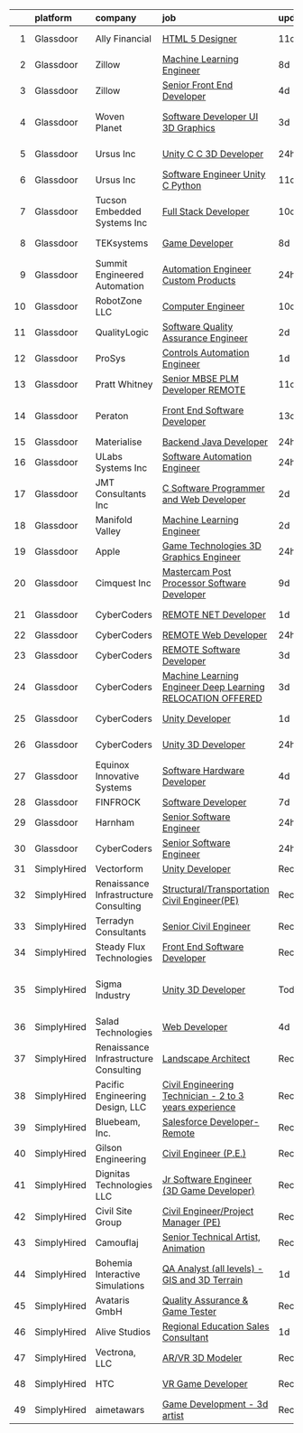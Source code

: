 

|    | platform    | company                               | job                                                                                                                                                                                                                                                                                                                                                                                                                                                                                                                                                                                                                                                                                                                                                                                                                                                                                                                                                                                                                                                                                                                                                                                                                                                                                                                                                                                                                                                                                                                              | update_time   | location                   |
|---:|:------------|:--------------------------------------|:---------------------------------------------------------------------------------------------------------------------------------------------------------------------------------------------------------------------------------------------------------------------------------------------------------------------------------------------------------------------------------------------------------------------------------------------------------------------------------------------------------------------------------------------------------------------------------------------------------------------------------------------------------------------------------------------------------------------------------------------------------------------------------------------------------------------------------------------------------------------------------------------------------------------------------------------------------------------------------------------------------------------------------------------------------------------------------------------------------------------------------------------------------------------------------------------------------------------------------------------------------------------------------------------------------------------------------------------------------------------------------------------------------------------------------------------------------------------------------------------------------------------------------|:--------------|:---------------------------|
|  1 | Glassdoor   | Ally Financial                        | [HTML 5 Designer](https://www.glassdoor.com/partner/jobListing.htm?pos=116&ao=1110586&s=58&guid=000001810974ed94a9a7851b74e21790&src=GD_JOB_AD&t=SR&vt=w&cs=1_eb91ca90&cb=1653721067291&jobListingId=1007867391726&cpc=9908D8D4413DBB8A&jrtk=3-0-1g44n9re2q6l6801-1g44n9rehq6jf800-dd3b86276175e6eb--6NYlbfkN0DJ5QQ_XkAtnGD7OtNJBPWnMWX0-0yeBIg3SyIy7sPtwbzsSHHn3ObDFBkKUa5OGl8y0dJf7yi6WMV9-1iI2ctkQMj36Vqu3nfxqejcT7v8oHdks7-CuL-83cB3HB-Ah8QbIvJPvSePv3qF5JxlHe6ga12IDixKV-SilRGvR4Ha-k4sbs20ey5gc71jWpGPuu7JTgylQbkCX2M1_Y5vuA318QcfAhR7EIxtLdcZkEfOtWKgnNN8oOhUybAv8s-dIXWrj6q4ataUp2Kdfpt2fvkzYG2Bm0yl4EoL82Mya6Av45JtAQuh_cBlqRichKk12s9CkjKmKSZjkCe1k8fvyU52KhoV_bN3s3cJNn2FKBEt2LwzKbv5NktxZoZ6nId9ysu3ib8tgxFb6Yhh1kv0VC1jtcm_AiUbqKAFPJ2ZVDpEJnRxXqB_QaKe5STbOkIvSq-KEsWeHTViLimm9bl6y16T2GFh9yOS_XcyMfeaSPkPQw%3D%3D)                                                                                                                                                                                                                                                                                                                                                                                                                                                                                                                                                                                                                                                                                                | 11d           | Charlotte, NC              |
|  2 | Glassdoor   | Zillow                                | [Machine Learning Engineer](https://www.glassdoor.com/partner/jobListing.htm?pos=115&ao=1110586&s=58&guid=000001810974ed94a9a7851b74e21790&src=GD_JOB_AD&t=SR&vt=w&cs=1_25f78604&cb=1653721067291&jobListingId=1007877117058&cpc=2CAED5C921A5F994&jrtk=3-0-1g44n9re2q6l6801-1g44n9rehq6jf800-f96ab320b8e43036--6NYlbfkN0ANMurRYyPEXg08u6OamUd1Mvhk-zhFSGYIZgoJR86UvYL2v6MoUqae-sD5DnU21vq3JeNkR5tFHcOnDSq4dtCFfirBT7BYsd0jop5wwr17nJM9ZkX7ghU4Er1na1RLgh8OpyDj2Xs0WGVeLQZxpEbHUBOV3KsUxWOQYxZr7INflTBGR40k-HLCqscmoXLrErGk3L6IPNsnkvjoO6ls_HsB331PJaxUgcQ990cAHwE5hTXjVzM9wpmlVRa_5RwfFXDnrGnYOvtkooGdSteU8ZivvAHr7SDuvL8K-n9oKtroKp2Nhfxhkq7u3uTU2XbjhGlZLxayO1SCwJexf4_oVonn0YhVjWoy5tiPv0JRB4jOEM-RQtH4ZmQ5aJW4RiYSc4PEQJnWeLBwHEGqpf1IUPI0zzR4R108xkgnCM73pjhCHPQgo05mm0z9-Z7nyQsef6g61nmZGZ1mDfB-yH73Y_4Go00b50sVw1GNePDn3OhEpvxZwOC3CgZgnhrpt-Ve3e8inPooHkIsSeV5KHnPJtNUDFtfKJAbh7XEyEAIx0GZJ55Js59ggPqKZgapYPy08cJ8fmk525bREJtayB0z-7bI_hnFUIocsPqxSRzczsmHFdR_SRG2zPkQJvFpgCqLgjyY38eypHsFWqKG7w-775YRzuNrmDJgSEWgo8JH9gwy3KtGxGvwvYh4ceANYKgD-6k8ciz49IdeyKHb5A8oOdnHmghlA0Z-pTbW7lIfn_m7T3eH5pQiT5sih7AdoyFPp81F1BOYiWRKm2ZQcylpyG0v-RdJSKOB6fP1lu9TqU8vR-B5oIudeGRrWdlMV8LsJ39JPluRPbXt2sTC2qWltUpAiJtkV0YFQwCOcq5v_IUVCAwTTwHHtol4)                                                                                                                                                                                                                                                                                  | 8d            | Remote                     |
|  3 | Glassdoor   | Zillow                                | [Senior Front End Developer](https://www.glassdoor.com/partner/jobListing.htm?pos=114&ao=1110586&s=58&guid=000001810974ed94a9a7851b74e21790&src=GD_JOB_AD&t=SR&vt=w&cs=1_ace80036&cb=1653721067291&jobListingId=1007885818152&cpc=451933188B21919D&jrtk=3-0-1g44n9re2q6l6801-1g44n9rehq6jf800-5f1ab62f840b6fab--6NYlbfkN0ANMurRYyPEXg08u6OamUd1Mvhk-zhFSGYIZgoJR86UvQ_x0FKK8TrZZD49G3rLjS_Y1LbQWLx5jycOR6013cxawdBDgXjNWoLra0NK2tGSUKFhweRgdIxRSTkplgTUpz3ePSqK2BaeWgbq5Rm-Yt5puBME04TASXW0MJDXH9qJzEPorQn0Fn67eK9oI5CkHSutjwTL3fFDdJDtURVB9C7OlGjl-ByeWaGFebXrHERcj7-are9LkfjZ6zyTV790FxoTuVPI4RHXCc6IKA-nuKSJ4bDWnWe0VUn_pVQDqW_4plwgMb9e0GGtc5r4c20YwcoNGwgoLD_40UbZa6nryXlByGrB1n57mMkqyaxfgrmPnbDtzgTTuYPmPfb4Hy2PpACJJfihViTL8-DyyhRqHIM3_wM1eFqvjej5A8J8tZ41m_Os9DSa0Tpc4rMYhU3GWrelagdZquTBgIFwNYeiRyMjqRKRa8QQ2w-WbqCSifTTFtNY-97x6Z0PT-aSP33K9RtO3Uo6TbFveG2hdCyhw6uQ1nIdcV4S6RNEWI9EnP-WHER2j5PXPaixDHyplRX6v--r4H2o70H2V_GMdljfTWUkClf5lYX2TVcvGehbPXchCEDy725OkD7k2nCydtNQGJYzTz6mleMpMEbpoCwNqH3Sb6w1Ceg20aaLLsDFsaveku3iTURpqFauqJI5D9DbLlmAczIRClS1JDEA2_jY7CpxURPWEYyY9XUG8H3slEj3siD40G5K6cMx3y_zf5e4LIjeF8_kDVLZXIJsAFO-P-2o0NWMhtl73Xe9objmMtiVCnGw8VrS3OnQeYQuFFgBg5HfpbhYKm_ZV2HNB9RlaHW7CZPhd-eXHb2EH1VYYrv81CymctL5x3qwwo4KPeoHlB3XNMycrAWVnWX3DFSV1ctE)                                                                                                                                                                                                                                                 | 4d            | Seattle, WA                |
|  4 | Glassdoor   | Woven Planet                          | [Software Developer  UI 3D Graphics ](https://www.glassdoor.com/partner/jobListing.htm?pos=120&ao=1110586&s=58&guid=000001810974ed94a9a7851b74e21790&src=GD_JOB_AD&t=SR&vt=w&ea=1&cs=1_bd638cf5&cb=1653721067293&jobListingId=1007890992132&cpc=C63BD00756FD6F58&jrtk=3-0-1g44n9re2q6l6801-1g44n9rehq6jf800-7c8ecdf940791dc0--6NYlbfkN0DSgjPPcnEdvoK3uuxfISLALE6pB1FR7YSHOr_tSg5_QCn410VK5Ds4sai37YL-FnH_M2Fnv0gjQ9TOzNTRle5O8StGDaF5nwXTjI4WZakCJvD0hoVC8rY9ZivgsNBzAZH1yAVgljWPxrQjSfhDdac-mVtFJvKlX_SSyDg74TVmkLWO-wnLXDbR_4KOSylkzDo1azA5qi72QSKXpyBeqWgMavGzC45XGgKRHqF92TBcNT6HFq42XQCrSIO2YVTQl7fhJAMpAsrv2x41AvLQTMiQi0fTT3soFlmC21XH07A8SpWI4HE4hv-l59tL1GVHCUTl0tz4DsXTjL7IO_8coC9wOSmsQn_WrkLOQNKrtXFLSpwmwDyaUkCF5k2wYbn1FDrpZs5xymuC3WIZX3yAbqCrA_kcSIdWVexymGgMpTzpSDrNErJxpX3NMIn4xbk6XSwNksAaeDz5Vze7L9f0TFHBJgxJSFT7tEPSE_xf-1GjYH1TohnffwSPIqMw2y3wk9yx821_LvFnDEgoZBWYGMgB0vaZYeu442ujMpqNLfnKd5lQOOmoFaHuKj-d_Jd_Ze8%3D)                                                                                                                                                                                                                                                                                                                                                                                                                                                                                                                                                                                     | 3d            | San Francisco, CA          |
|  5 | Glassdoor   | Ursus  Inc                            | [Unity C C   3D Developer](https://www.glassdoor.com/partner/jobListing.htm?pos=113&ao=1110586&s=58&guid=000001810974ed94a9a7851b74e21790&src=GD_JOB_AD&t=SR&vt=w&ea=1&cs=1_c9fa7787&cb=1653721067291&jobListingId=1007899085214&cpc=7F6F94E2229B3AB5&jrtk=3-0-1g44n9re2q6l6801-1g44n9rehq6jf800-e94ba3e8f5e09dfd--6NYlbfkN0CT8vBT9H5mqECx2dfLV_FONLPDKpIRssxVwtj05Tmm4rA5I0VNOPdM1oYsK66ov5pDGOLJHGnDLBGJyQ1GPi5-bziv7MwQqUEBr1DOUreN8GzYgEC_gJlyWgSfTpdGPPjD4QSlY1HIR-NFpcoAXS27VgnrBDy-bqdhYISd3i7bD79cjzAdSEJN2VeD1TohrI3Kl6f4QCjwczBeNwLH492qEibsIYUqUqv1obeyjhm_U6tXQQQYMvB0oqKZB-4clx3_VDDAtfbIzk20XcGIijaVf1iB5mIjDtsGc4bWVqeZW3rlvCylL6PtwqdlxRLcC_tusSnNKVurm-c1d-GjwcYDbIZNJ-DYqS4hw0VrJlq6llBSDVc-Juf__BadU0uzlxcgotLz-PTagkCbRMooCz2tqROxSl77ccmnRe8YFBMa5JaGtHwi2RJKsPo6Q8-wOUWNO2badF__AL8lRiR1jB6wgrkY_tnA_Ifz-k_FsZ5B6q38sFLwS01oyhamT-Y33LY8BaTSq90r8m_9FI8SCfLpfyUU-sE9oNAHACLcxxF6RQ_xHuojZLuEHBHH8swYuXro7cj7VYbRuPuWwr6Vw2bXIqrst4jQ3L2K5Zrf-vS1R3-aEstvCvaNr_S3-aT_6a_3OclaXjq2FqVhDWvv_rIgvzPQ_Icl63gob5KXj2yQ1MJItnH5_SaGFgg4AYU5YqOZtCkkj93OzXWaEkPWz2UBhEMiNLKoAQySYNNt3fQlFk1B8TTWR-xygxZjiTabsopcNChuO58FbOzwJvELjEXWvQNv7QN3pxWH3w5gHpJlfgngvDamN0vf3GzAPRz5RhrBh1KcV_DB6QtUZjhH0t5lS63MbHIUiySaktWQ74ivX0upF-YRnvW_uNYzRDHmkOqY1nfYDxwjUyPapb54saoIDJlCa2sRW7NOWra1dq_jkIoXZifi40ig2FczM560kxyzytyzop2jhbeA7LD8H2_0Ws9UuWlAYT_Zv2T9M1AHF5bMKM-DmiNL)                                                                                                                                              | 24h           | Redmond, WA                |
|  6 | Glassdoor   | Ursus  Inc                            | [Software Engineer   Unity C   Python](https://www.glassdoor.com/partner/jobListing.htm?pos=130&ao=1110586&s=58&guid=000001810974ed94a9a7851b74e21790&src=GD_JOB_AD&t=SR&vt=w&ea=1&cs=1_a310b5b7&cb=1653721067294&jobListingId=1007867574842&cpc=C4A69CCDBB3B9599&jrtk=3-0-1g44n9re2q6l6801-1g44n9rehq6jf800-831144388c7a1bd1--6NYlbfkN0CT8vBT9H5mqECx2dfLV_FONLPDKpIRssxVwtj05Tmm4rA5I0VNOPdM1oYsK66ov5qXNnNyIn_udsw1x84PXprv0xBwiojGf6mWVlUB_yPT3UtxgJBBeBdtrD-vVV6lZ3XbJFeGrYKc8L1j2aRJtuCrJ-ghwVID3HU2e3yMni8AxJI2bKeNKp10KNdlpGwnbdxnWISbzkM_9p2zvCvlnDbTV-IlP-oTMKzXVQEK5_fK6lirIclC0lFx29_lN0F0B6Mc9wfceZ5LuvTZP_DlRzpamuw84S7Paw5ejldVOtjiezG9D788KjfW7GB0lhJHx9oj8Ipg77czJ74__Wwfy9HU9keRAgs3dgITiSQzP9BEyq3b-0GN_C3uYPqu6xM5qNQZSSM6CI5gf1oWzdYINwCj2dqjKpvuCV05nu1o--gonp7osyi3_l5AOckXUJt83p-Dcep67bzc2X8V5mzFy6SZ_QJmPztRtuldEnRW-UzkVVG-QglAbU_LSVlOZuqli5wqYUQd5GeRr3I5ssvY78H9b1rOKFim-oKyVbDFxgkCYRrjCydKmVkvBzkjBkbuz9WbGIYzmKi7t7GGWng1GWmv3-29nOG1tkpJUT5LB1vuCzdp9hrgpIvWFne8LHLkMTcGUeF_ue0YczLBS6PH9wtADS8UEWf2ppWsMnRX_R3TwtJ8p5TTxKpmZ4KfAVXCWX4eGKvXM8tnAbUu8lCrBel7Tc_9VImoY86hToyuTGUMBXMzJBhsgfpy7EQsUMa5kzICGfOF_Y-v7PjPeml-wpPA6PFQ7Ab0NdFxZLBRWyzeKaL7-KgrtIZnwHgSTtifyrDn3kqGFQIFdFN0Syrv9nNtFlUgGy6HyE8kmB7a64SWhMBNkQb_iiX2EL4sYPTNJYC7Dt6JQwkXGHkFeCdmMrDxNQU2_JoCjAi6VqPq-ERtMFKR39DEDdZu6ONI1sP-5Iex2oySTVv2daU8T6Ud0Ti9HqaYjo01K5yXOG3-8UQgjeUfRiCIuVRMBave8qUwMX4%3D)                                                                                                                    | 11d           | Redmond, WA                |
|  7 | Glassdoor   | Tucson Embedded Systems  Inc          | [Full Stack Developer](https://www.glassdoor.com/partner/jobListing.htm?pos=108&ao=1110586&s=58&guid=000001810974ed94a9a7851b74e21790&src=GD_JOB_AD&t=SR&vt=w&ea=1&cs=1_83bd2c7f&cb=1653721067290&jobListingId=1007869703832&cpc=9BE7264F9E667C9B&jrtk=3-0-1g44n9re2q6l6801-1g44n9rehq6jf800-5fd1bd1142a7f6cf--6NYlbfkN0DukAwDndutArnS8OT3znlJ-TW2KpK_7rZjO0LfXc6UVM8FZ84QkzchW6kNIUk5yXlGlSHINEs3GYnHAe33ruYQ7acu2shX3y91fy7GA5Ggb9jqgENRH08a7_WN44uwwPe6j8anbHaGKcyWCIuJ_7VIjc3Lum0BrcwIswYWqiG5d0K5mhptP3KPyyMa2tTd2Y5T8m4F9mQm0FCetj5-4F89syz6dXrN7hqz2yYQJFq7W1EQhORmSmm_vv4eCsbHf25dLS7RE9is7_HYEKytqRoWsqXF17NiFVnSGfv8OVTKUybM3CuAUZS0YgaEIGEeR29LzxHGUOHBlfKAoTpVeP27SKuHUWo1mltMbAH_JXLneCzIpktbXzJk1qbSEjbxc_q9q0yO0rvnR8d5EJTsNGzO7FZiv53GrZSa4PQD4L_ftWZo-OmKLMyl7KxrCiY5SQJQDqOU2P3KhaNPJQV5G5MwIaFE6wzWmnBCAEehMFg7obDJ0zrEAVdRVGydIWo6iNU%3D)                                                                                                                                                                                                                                                                                                                                                                                                                                                                                                                                                                                                                                                                    | 10d           | Tucson, AZ                 |
|  8 | Glassdoor   | TEKsystems                            | [Game Developer](https://www.glassdoor.com/partner/jobListing.htm?pos=126&ao=1110586&s=58&guid=000001810974ed94a9a7851b74e21790&src=GD_JOB_AD&t=SR&vt=w&cs=1_3458fbe9&cb=1653721067294&jobListingId=1007875996476&cpc=F4EED0218A761C36&jrtk=3-0-1g44n9re2q6l6801-1g44n9rehq6jf800-6bffca2e1afbaef0--6NYlbfkN0AuKz8EBO1xHDEL7V2YF9xF3dC_I9B9i-Zw2Jh8clPMK9BxhHDJszxSyW718EipT5Oq9GRhNCC56mPg0JChckExQGkTED2HSRuhdoRcyUk8TPVF4mU0Q-baBuh9Zc7UF_MDiwaGijfRq_ioHoK6Xujvvr_2AEaIHGKCLRBJg362LpGZoLQBQlkAhsuRBZSJjR7uCAo0d6ryHefo3MLK5YJzJBrz_XFQYJH6JSf-86DO91H1oXlDOrNL41CFpq9PE2aIFBeY_YnbwWXeQPfj8hiLhEqgHuj7N9XjsH3hkVey3EPpwiovh4S3FSM0M4CnN9_V5ayC9EvQ-PoBJGQrQiQz4hzZqk69NmFrOS6nlUx1ZnmMCk64ivaKXkK80l99d0zXIgDW5IXn6pZGGB4eMAdokfsC70WbOTcHMLMMEeRSPjIpVldBeYLomDuepzgzKvFsx7DjgszX6pgaQmpaIguUh6xxtm51Hc26yeb_cCUc8SgxS3Pw17Xvl4nym8qd6-pNuxWumyUc1qoi7ll7fKte91X_J0w6-da5XNiTzwwVoh7hC2uTtyZFtTIfWnoeqmt9dbXezw_YqzYPY347YuRFfhU0WHglMwdviWxBrSh-fRThN84-Mna6ZFp4YmDY5wv_RXyI2b6fEhD1jxDosit5AGjDDlE3eI7JFiHCXTcjZSn07mhurWWXuBABJ4yKhHg7mxVRpLUyJGYiUYwzUCmSi2oDO34qmt_YbOChA47mB2it8KqoMriJosa2586eRiPkCZbAWMO7vIUncqF8tk8zmBHgJ3PXDwcV2ib1WJhoMfXMxjizxLqBG0qfVWhVjk4K0uwLIV8gJH9eu9uUiSKZXlSAgEl0FURmfjOHGBtbG7rCcKnrnK24twVQ_vD6zmhAoZfwsrnCpcWroRfNJCo5unKLY1Vt48UuMg1oAoKg-GsNMKEuxXHMrtjCBKDcWKgp3DQ8_fHq7g%3D%3D)                                                                                                                                                                                                 | 8d            | Cupertino, CA              |
|  9 | Glassdoor   | Summit Engineered Automation          | [Automation Engineer   Custom Products](https://www.glassdoor.com/partner/jobListing.htm?pos=121&ao=1110586&s=58&guid=000001810974ed94a9a7851b74e21790&src=GD_JOB_AD&t=SR&vt=w&ea=1&cs=1_a30ace3e&cb=1653721067293&jobListingId=1007898772137&cpc=F7A2269C793D5877&jrtk=3-0-1g44n9re2q6l6801-1g44n9rehq6jf800-16a7a230b524b6c7--6NYlbfkN0ALQooFLu0YW_CCX72tyVkqo2fwV63BvtjT_Iy94v0t6KNYpkBQ_d8Ma3xG5-DGMFu44EuLeisn_Q-LTXDIkSXre1revJ01ZG8IsVaMDK3wgdI94PwxXtjI-OYRK7UADqU3LhGWvHqxMLDahmJSmXebG5VqpvvgFkd8jQavtfzJtl8q9uP4SULhiPJ2AubeD8P69TpE-BnzA_hOas3tqOjCFJ10Br-bl9kUCt_3Yu5UgkGWlUrbGghtzmE6R2XOpLMe6ol3b7Q6HJxdb6YfyQAwvAQAiQR7ST3t3wBme0x7rMwGuUK8yc-4H6ph3nVmRvVxfBP1dhdsf5tyYys707wkL8-T8MYRzYoI3BjsNHBKIE2wnDNivIIQtNjFsfrkpPUD26bd9lX8Ss1wcaK6sgNXS1XlSBwDQxsoGEc-6B660JZsriNvqcofraSCiiO2rGYgGxhOANELOsPMwveU-faA3bk7JHQd9xo-YQsg3Pp39opnV5hxLZV89SyFFJQoYrg%3D)                                                                                                                                                                                                                                                                                                                                                                                                                                                                                                                                                                                                                                                   | 24h           | Shoreview, MN              |
| 10 | Glassdoor   | RobotZone LLC                         | [Computer Engineer](https://www.glassdoor.com/partner/jobListing.htm?pos=101&ao=1110586&s=58&guid=000001810974ed94a9a7851b74e21790&src=GD_JOB_AD&t=SR&vt=w&ea=1&cs=1_91324ccc&cb=1653721067288&jobListingId=1007870108983&cpc=7F5FA72068E8ED04&jrtk=3-0-1g44n9re2q6l6801-1g44n9rehq6jf800-219db9d30302e797--6NYlbfkN0BKgzQyzTF1Q9mOsR1amaS-juVGLjHt5Cdom-gEF9y-xSP8G8yShb8nmsjEyQMqto77kbREkqz6afkJ3HEFaK9n1cEoqIqWTIeyA5C8WpB9CTavT_Ew9hC2KJtu5rQRDRWXhN2b0U0k7_zy7qE9CtnKI8VKNf6ISYjCCuNYTVCmhZm-4jTJmc3YAvf6YIsPfiOfaUqZg0r0B-nC7UAM8-KyZjF1eDCfoLtzzor_UKVgBojN9q0j-XNKytMuYlXwM8Yicf_KXJkD5L2xzdc88FVAdUjXaJ7t6ndztqzHxK6tL4OvbxS4pBApdmzHZk4rI6RZVZW5nfpLEh415d7SpiUKKtryAvJB7D8IH-c0AbdEKdJTFjXU70atIR-F09QkSR5iM8yYTVQqmD1R2nYNhIiR0tFDeU5YL-sOAmKGedHuzTgH8AbS27y0E2xGMVHrb-zHxbBn8VKmQj12indn9j--W_vw7koeR3T0vtJC_x2DScP53m5iJKtna73tRpjlyOg%3D)                                                                                                                                                                                                                                                                                                                                                                                                                                                                                                                                                                                                                                                                       | 10d           | Winfield, KS               |
| 11 | Glassdoor   | QualityLogic                          | [Software Quality Assurance Engineer](https://www.glassdoor.com/partner/jobListing.htm?pos=118&ao=1110586&s=58&guid=000001810974ed94a9a7851b74e21790&src=GD_JOB_AD&t=SR&vt=w&ea=1&cs=1_9e6e650b&cb=1653721067292&jobListingId=1007892854116&cpc=654405A9B1E0A9F5&jrtk=3-0-1g44n9re2q6l6801-1g44n9rehq6jf800-76f66d8ff58404c4--6NYlbfkN0BfCVyGhJxQhQGQE8P30JU6-n5_jcSKbz7MAfWG2cdpnkjQytbRqtwfgrPQOFk0JphZz-gK_8oXS8SWtUJb00WeH9YF_lD9Qvdw-2ikKuD9-DD6B0u55IGI_Eo4Y6VQny_bJPS8CnsgcyAPpseS89S5FWNpFIlOqIfLxfdyp9mSxZqmMECsvIy9IROkeDrjkJ7iffe9-zs4KBrEwO-B0dkW37SpY4AZOiQ6zNYatpjLkt5Exsj2z7elLGQGSSZGwismbik6i03eufDvhEdxJpPlQgu90huZi96F53QdVKY2mL7C9OgC1BEHT-85zgwqecn1sQCX9v56-UCmDu5sUH8E4EUqfNaSJPf9djNeBMjveiWf7lCGFG8MwVY-d9WQdAu1I--qj3jZVWh_3pb9Pxi6giRJaEUjWDU1vcZsdIMNJsy137fkm1gJZWr_6TpX8jKioOksqx-S9ssYAZ0GBvThmOZwhXV2lfOmFlV_EBg7oVoN6M3rUIyk9fDraDzSAPVH7jiz_a-PWQ%3D%3D)                                                                                                                                                                                                                                                                                                                                                                                                                                                                                                                                                                                                                                       | 2d            | Remote                     |
| 12 | Glassdoor   | ProSys                                | [Controls Automation Engineer](https://www.glassdoor.com/partner/jobListing.htm?pos=102&ao=1110586&s=58&guid=000001810974ed94a9a7851b74e21790&src=GD_JOB_AD&t=SR&vt=w&cs=1_5eb65f57&cb=1653721067288&jobListingId=1007895421291&cpc=F5C28E8E9C0FF410&jrtk=3-0-1g44n9re2q6l6801-1g44n9rehq6jf800-3c263e6f64f7ec45--6NYlbfkN0AAZ2KOaAKSdSA4s6ZFM8pp2b9gbp5FFgZTZvio99B7CKbGe8w0J7iHMyqH3r5O7LINfTDwF8xttHB247AtmiMO362FZHrlLJ7hIMp8R2iwvg4rrj-3yeSLEDXGxRo6ZoqOeVFImf32yxs5mtEQdEd7HZ7XtQH9DnhpaFROumOtkVUGF8cJnrstRD-uKdkvgIj3YU9zv_yCOpH3r67ZMvjjep4Rbn2Mt5L618W3c_5LjXxsQLqg5JlIIfL5YJ_Kb-TH-5Vnat-DlscaarKVRfzur28FA2QTp5r9KTY1omWvOmP4eY1tOkWGjnVz9ipVbAq1YRMAPOMViFUcAD2VG2xj94dQAaWX55uzU6naEZKTWb0cKUiQ_kH3m-mnaWPpgu3kF_kk5NPmCVSQZF5PA5_XKQBhMBzwQjzyQgUAEIb89Q49spuKL5jvqJtPELF-_yptilXZxH-AExVB2STUVFc_NgcdNWv_SlRufgXcTgUTZrCZiDgiLJnWDjsLiSF8wt_W0C0C5Z6s88dJS4ypiOPjqskBBlfm7S4zcsiEINvLLs5HW7rp-VW6a5rW3AzsdDOeoAZoO5Maf2Zd5M6IFCd7ij6N7lJh3LjSyfL3hTvaKjpoFI9NAA5QjZpHZbrdasNy8vG2PLn88iZBTfYq9omgX5pZ-liSzasMy-l_WPsCuMY6hMnzyhZBy_NNqqc-HiFzvU8VCVXckYHK_SCFW1TNzJW-m3KCP-o%3D)                                                                                                                                                                                                                                                                                                                                                                                                                                 | 1d            | Webb City, MO              |
| 13 | Glassdoor   | Pratt   Whitney                       | [Senior MBSE PLM Developer  REMOTE](https://www.glassdoor.com/partner/jobListing.htm?pos=117&ao=1110586&s=58&guid=000001810974ed94a9a7851b74e21790&src=GD_JOB_AD&t=SR&vt=w&cs=1_d78d51e1&cb=1653721067291&jobListingId=1007865501586&cpc=87A0A889578C8297&jrtk=3-0-1g44n9re2q6l6801-1g44n9rehq6jf800-a51004b28545bd0e--6NYlbfkN0AmeoOzMpFeQa4nQauBOkgcasiRGbz5T5YfctgmEyRynu_B7G8R18zY3QvB_Ozxzaa_Aq5b-oEUSjsLHODoWQDaA7RdtE-QN4mSB7B4hf6V48DBggxRggw5aUXBOttuuONLVu0RGIvKthxZP0NA1GttSvPBxSIn_JEhtNqcBdLD4bPPoMaqxoiB0v2Yafh0PVsC1GHcgQx31b0vZ8qG_0h7hyB9ZHby647-aIKEqr0u79nByJPKDt33S85CrJNQSY1FXOWRw56Dxq62ZWEMcyWnzvRv7T0ZGOH4kmobrQbzw4TDbSt1Zk2EuShu0X2xQIeZe_g6gXYYfepb54zPl3Y-Fdok50CUhj5P6yh1an5X4l4uI4cwbn-ajj6hy7Q54xGJ8pJk6i_J1P7JePYuE1mFXqxDxTTWtAQYWnJLz-r16mWvrxXNTnzhmUqNifmsoYkerzZNaP9D_KyOdA9Moo_eLlETuC3fKyU4WzEPaLL9nveUSK70cSz_zdi4FaU3lwBbrFWeGF3BuH9sM6BWXtjNox1NLYJXjFKyJC_suzlrCYVr0MPUFgTaHoEk1CudYTkAihgtIdfnOdxczQJaM6zs13ZKrmVupdOKyDMwSmnPBBU_4wo7ZPs29WQQS1xzcD1u1NwyLB8JkBADaniJ5TbQ6xa0MHG0hg3w6kItnq9SHNEZ6jBM10kdV1T80eauaZxYH6kPmfWuCJwFeNUR52-8972FYIJiadi7XwwDmedQaV7LTOYI6qBKCnS_UFyuL89jZlJwCWB-mk-nMSLvEWOnHR2XG7P0YnQCDD8sJI9bbFiFgw0z0GW4DEYeUUPwsRot7l0QgKviOw%3D%3D)                                                                                                                                                                                                                                                                                                              | 11d           | East Hartford, CT          |
| 14 | Glassdoor   | Peraton                               | [Front End Software Developer](https://www.glassdoor.com/partner/jobListing.htm?pos=110&ao=1110586&s=58&guid=000001810974ed94a9a7851b74e21790&src=GD_JOB_AD&t=SR&vt=w&cs=1_c8a74155&cb=1653721067290&jobListingId=1007863223850&cpc=1D891ED3EFC3904E&jrtk=3-0-1g44n9re2q6l6801-1g44n9rehq6jf800-567fd29c708d9314--6NYlbfkN0Cx7R8OmodZU4Ze4hnUhR0Myw3_voyDLMHXumN7ynSuTrXceT3foN28OOGtcbbQ_77SKiFXkZ2SPFjrNCRcONteF7bdvrgVVtfXBTfRFuk6Ztbr3wf8xvxp5CnZHZTVk6ctNdJ2swhTGfrtOiQHWT58G3QX3rfj7C7hZYnV8z0dFTZFmxTA30P9DejTDT6W9NvGRviiYXhbph5Bt1wTrau6HxiyJE1A0YHZ1yIy1LFy8IxN--AYFOgKaQyDHH2gLUMselpmJH7GkNogdgfjsEQi2ctC7z_VkUBcmWsNTeJ2g4-yacHWsMBuV1vyqgPXWs5LUO3ILk7miwGR-P-pR5Ri67_F9vcSG6MiobYiRURFSOagstrHVcaCFseC1RpiGLfWMgBe-dSPne4iVoG0hfGw_jlwKfemxsrOEt8SwJDb3_CwByEcI3EEVBKIGeGo5S_vKVqN2uMDh1K7JVLLs9RBhwU05yA3PUTrR6ughFAQJPzDuuM7b0ouEdAhI9YDcfSsiIQPzAIEjpyWRN_w7teBgmcP1HcRglru2e4aF_tI91u1Vs_R6VGrGTW5jBRb7sII8eKuyEPaFdNfMh3C8iNO9oQO_jkrAzp_pQ3b9udfABQc3kVWXJvOzFDnVOakIkN4poYSeEViUt7OLHVwI5r1SgzdNcJRibWpOhj5STDpt01EA3yk0uluun9agOxiu-lzdS-kgPyWHvSuWPFsCAIlE3U_O88IvD1itL-I6qwI4o4pZlaHEAKCTkQKrlC9Onypr1ZgcyZn1ZI8JvoTA1mfPqDXneqMYsdx7MKcNHvw8Sgl9IJQqTS9nblCwp3E2OzeooxIR66kDgsR6vpugWd9TtVDDTdEynOdQiBF-AsHRynpEAuwUiodoZGpdAhUBAOTgbpXxo0kLCuaJ0QTCmgOdy8TiB_UEkKz6H95VvY8WcEZkUO2eexn6mKjbsX_sQjc5e2WVDss9IDfTMYKxByVxkwsopxqfUcNceuzhIS7rXCs0xfNpxJh72-DAqcCEm2I_c5o_8DcajPtykqQ09F6dp2eLgTpoGCkNtKFcgPsE-jKSanRI-ScyNSV267RrZWaQBIomSFz9EHNrrGsNPsXuFfXpopZKTYwD_sWCQa7TkzIDN35b2HcGGV8W6ZISA8%3D) | 13d           | Stennis Space Center, MS   |
| 15 | Glassdoor   | Materialise                           | [Backend Java Developer](https://www.glassdoor.com/partner/jobListing.htm?pos=103&ao=1110586&s=58&guid=000001810974ed94a9a7851b74e21790&src=GD_JOB_AD&t=SR&vt=w&ea=1&cs=1_006b6436&cb=1653721067288&jobListingId=1007898576123&cpc=3164FDD6030E246B&jrtk=3-0-1g44n9re2q6l6801-1g44n9rehq6jf800-c5f81152a7f187be--6NYlbfkN0BL1DyQYBK1tHwoBciZhChALBxjrhsy8rFgUIA85pUFUYWyD8JNRbN5GbuOwVOSt-OqlM_96OIZMvFGhrgw9RqEr8FVKjqsNwAaD00HF8SNaJ6UbA5D4lMGHNSV0MS-Is2bTqsuhDqUMBPRpJAO44Y0UO44DCtLsuBIGe3cEj6yKtqvAV6NkzzlAnHyLLGdSddJgkwlU0dMk4jMM_eUBr_UD8U_JfPO3O_QoFuo0Oi6l9X39PlrNxMfeHMJYW1TBr2tgCC873QGLt18L1LGR6bfMphNAmqmp4Aj2AXe6aXxlwMmqZ3hvNZQKYVwbmuY6nGp-VXs3B8U6y2NQcVF_ZjuPaRjFK-kqdBJuZ8dzkfK9YAue6PI2iwn4h29Y9wp9kE7n539DqgAkD7Wvea05rZADfFhZRR57ZIoIT8AyXGLGEbM_A_SCjuYTFHipd3bX6XoUqE3LM7-JOA_IpOWvPMX4HEwjSGYs_Qkf3zzm1nO1sChyzBUNynVZjHLxCvqfgMWtGkgu_C89g%3D%3D)                                                                                                                                                                                                                                                                                                                                                                                                                                                                                                                                                                                                                                                    | 24h           | Remote                     |
| 16 | Glassdoor   | ULabs Systems Inc                     | [Software Automation Engineer](https://www.glassdoor.com/partner/jobListing.htm?pos=128&ao=1110586&s=58&guid=000001810974ed94a9a7851b74e21790&src=GD_JOB_AD&t=SR&vt=w&cs=1_1801bf89&cb=1653721067294&jobListingId=1007898707176&cpc=A0637F14311B9419&jrtk=3-0-1g44n9re2q6l6801-1g44n9rehq6jf800-39addfb43f09051d--6NYlbfkN0D0ff9e8Lfwlpl5zGbQmpn59AL71QmFd7VKOAnfyjZzp5sdngV8WPgYe0dov1m7Y2nfEVCrpCjpGq7Chvt4-t_hmGEKpBgulXPqfAQ_y0o1BL7oGzh7E_f5e2WP98XxyGTcMCq4FZaH8NyQpOiCAMspvgKxZlpLGJw1oxWn3ua44IpFqY-jwQxR13ymhU4KzC3VJbP1IpNmQcdugt4gPb1YBSiZINjKtCJXpTc4s0LdW5CNMFnNrCCJMg299NKwx-gCYmA01Q4X-Wj6ul8DgADv8kYxX6dTJG56UwzyzGeNICCAXg-2hkq_NZRGoW7cWhHtoaRRs5ytf5KnXVFz5a681kJDtj7oTxS-kdWIdnP_qI3CF8YbAN2Xw5v2JrO9gNypkD3pg-CZLOHb9Z_E0Hr2thJgqciztsavKNrht_-kK0Xvo5JS9K1VirWbQZ_JaJljxUe_pTiLW9jXK20uBSrD2KxdTB-gk0o%3D)                                                                                                                                                                                                                                                                                                                                                                                                                                                                                                                                                                                                                                                                                                 | 24h           | Memphis, TN                |
| 17 | Glassdoor   | JMT Consultants Inc                   | [C  Software Programmer and Web Developer](https://www.glassdoor.com/partner/jobListing.htm?pos=106&ao=1110586&s=58&guid=000001810974ed94a9a7851b74e21790&src=GD_JOB_AD&t=SR&vt=w&ea=1&cs=1_2a32c283&cb=1653721067289&jobListingId=1007892737750&cpc=678FF63AF7ACCB7E&jrtk=3-0-1g44n9re2q6l6801-1g44n9rehq6jf800-8540b6ca81f1d108--6NYlbfkN0DodxeVlRQMdZiDTEhV6LW4ByvGYCAIhvVr60vTAeW-W-zczbXlIEExCqzW6jEaIvgFuBKyf65KvCm5ojglF0--Utv8eM2M6v20qNLRgG9PZMUY-4DPGeIF6v5WRtJUPxwi8_jaNsa1TYPO_-Rp1jATNf_VJgm1EvayqOqlC6-6bWjU9XnHifqQ8VUJ05yosewmvC95XzVDj1vwG9Q77gYzHLrEoOSWL9YyHP-616hk-iFGRLVF0vwHrzCmi4wksXJarhXv5rjWEysn3UsMTPMivZlXjceu6_OkDYvRmZkpiXUOz1eaSZ2PyXh960q6Q0tsmHeMBtNDihEJtc1OwvGw7O6DMFIZ2EB0DDlihmTFtEAmP8_ajt-kwxqJwwV21ccDJZ85Gl_O0eIclgQXCZjCET-K94atCgnTv2JkkXi5VgUXUlXzvIa0EDvnqzsO9ll7BVTL_uxmko-FL0N4q_Th548YfDR64jpJGZ4c68uPitG2dPJyVanz3Gth4UJ0WE_Z64tk6i0Gx8O7jZRCpxhwPmwcMrthcaw%3D)                                                                                                                                                                                                                                                                                                                                                                                                                                                                                                                                                                                                                | 2d            | Atlanta, GA                |
| 18 | Glassdoor   | Manifold Valley                       | [Machine Learning Engineer](https://www.glassdoor.com/partner/jobListing.htm?pos=107&ao=1110586&s=58&guid=000001810974ed94a9a7851b74e21790&src=GD_JOB_AD&t=SR&vt=w&ea=1&cs=1_76de7fcf&cb=1653721067289&jobListingId=1007892342522&cpc=151E51E148764572&jrtk=3-0-1g44n9re2q6l6801-1g44n9rehq6jf800-aee5fbc19980174c--6NYlbfkN0D0ZqxdZg2TwcIemQ4yr89eGinLCR7bn2QHXosobzuZIISjxMRKT4E3qfNpVFwPB_1OVYuPvxnNjuS8DeLkRHHdzBxZDspFuun_YXZC2WbMLPg1htwxRCgeMIwi8QzzFRlhB-uauEso6Hp-UHDfVpy4JBkE_t-zYpvXPmKntdRxIuMF5oRkQIPExmvQRWMNEITlE_0ElsCKgDt0wHFP1Ig39p3-FycidgzALnDLA1PtzgY1YHBIHpamR4aCzUQpyh8eBs1cXQUMshz83-v3ag2C72EqqOLngk21qxR4FBa2bNke6r67TL0TtsyrwEquiuXw-0lN24nkPMb8axeLGbVIWWhVCVVfJ_sie8Omlk-igdglBHGXzGvnYVuuWFh0QmD6IUxfD5JNvU2r4tgexepkUfLgbbjvQW0cKTAC30sLnPB2tiUkMk_f-aSBzz_1I1t7roldpI-2JgSsCNxJrNqkeLA-KyjnuEx0zYIO_CM4Z6YbZTTZ-8o5q_DQaHzahHRLeMBwVZ6_Fw%3D%3D)                                                                                                                                                                                                                                                                                                                                                                                                                                                                                                                                                                                                                                                 | 2d            | Los Angeles, CA            |
| 19 | Glassdoor   | Apple                                 | [Game Technologies 3D Graphics Engineer](https://www.glassdoor.com/partner/jobListing.htm?pos=111&ao=1110586&s=58&guid=000001810974ed94a9a7851b74e21790&src=GD_JOB_AD&t=SR&vt=w&cs=1_10af42a5&cb=1653721067290&jobListingId=1007897913384&cpc=AC285F3A3ECA6BB0&jrtk=3-0-1g44n9re2q6l6801-1g44n9rehq6jf800-657f79cc39d85f12--6NYlbfkN0BvKrLyj5gPmtZO9T8euul8TCxuuKNOtzRJOomxnwSEodTz2Bc-sPZlADHp0xxmf8Xq9_ti3Wl2aurzOBya4B5N2vDLSOWj3FoiZwn5VzDo4mTgHIfcvSbGAbYXfazgkjRHIVuG0gGPMcloBCGq74MPOeeEQvuX7LK_dGcQtmVXl4yXYMXg3fa4eUN-NKOHQHWBVWshNluVZmIAroyOY6zI7wu_7ZBScHCRxia4xFNGKx_0o4MEflheVHQbQ4FTuKX7NHYZfItLMgVjDN6-_Z4fHa7Tg1x5AU3ZHXu8st4eiEXLyrcQtr9XmT4XmgviGJ6cOsGrzDLmgzw4dMHq_xC1UNslmIm6hxDstcZoKZPDRrqRUZWoCy5VV6gqNqqAU4HTnFXGerQJRkpyjQqvCpnmxygyzwz6JzFyi2_S_3HNmsB2AnPtvrWv4x4CDs_RyQQyNpU9Bn27jXtsUBQbk28KY4M7wsl_hTBYzyXa6YZ0QpuVLv2JJdj5CgPNjqll7uWDFkosivXYMbfnQDhVetFLIV1ORe5ZOal9BYP7oATAxOegghGNG6BfLqqu5gtO7iRqFBtx-xp1KUvDfE6272ZM7QZTSsXTvvTDjzF5gqdMxSkOSqrFBi-s_y_udg_NE8GIvWwqruz_gPdFbwnEpm3VDW3dJga84bEdSmiQRqN_28L358yPMZ9vHeTnocBHbKUDROwzaK7or8Gmyi0ocmyiXp50lD7FhCSkYHLPDQsXpnu29QpZWNyEx3gdMilsT5FuaS5iyAKvd6y7b-5GFQb5zKTpBgRAvJkLVzyqZmtGb1lamrN0uWhQ6BqVws_kdzjOflJDy5RKxea2ue-BfvWBC2AjNpKdi_MFp5CqEtDxAOtEiRhD_dJTb39JInL551ZgDqM2-eVyYm7xDrNO_YP-M4hcbyqvGd8X6i6NI7RgxxknDxYfv5M2)                                                                                                                                                                                                     | 24h           | Austin, TX                 |
| 20 | Glassdoor   | Cimquest  Inc                         | [Mastercam Post Processor Software Developer](https://www.glassdoor.com/partner/jobListing.htm?pos=105&ao=1110586&s=58&guid=000001810974ed94a9a7851b74e21790&src=GD_JOB_AD&t=SR&vt=w&ea=1&cs=1_17a2fd92&cb=1653721067289&jobListingId=1007873648139&cpc=01C0F35AFA5AA31B&jrtk=3-0-1g44n9re2q6l6801-1g44n9rehq6jf800-495fe69fc4650519--6NYlbfkN0ABEvD3W_dWeet7PmEV930QKjqFmbyGTUqOKdOz2W8BhokxKuEY4UPHeX5P1AD_hNrUi4cimU3Gg8u8KM0e5atOseQAjL15VbmiesA44coSqNGjatDxiXDnJlnduRnBrV5NywxS7H91jGBPqr5dOforOV-X5JtmcM3UU2lOP2OX9syiVTtzvwVLob8AqFnwFeNGsEYgywWi_Ljh-y8WkBRL1cQYv22fmL1ZDAG-WxFt1UieTiDyLya4JPfME_syk7bhQQ02_QrE5KEeFR2LNPCldjFZmeb_bynIWhJ37_AtbPsyjiY8YwChf4wHwi3ZN9Tu0VexnAUDjNZkNEO8QJE9z0j5VPTaDnIOQrT9gtAyHUQkmZ9hkwhtUxPXxMjkmT34i-7TU5zSbGbaWG0_9v-usFSQ-BuunvzK0a98qqXzKuFWlw2yqafsqYv6EDtCXGhIaCX_rSxA9MlOwZCMExf_kEJD6cn7RWvwdnsUEEeh-IiGSZSx3ri1pi0g2eazIYkCZ87Tmudxapi2QIdeDNJrjOMKFjJQaig%3D)                                                                                                                                                                                                                                                                                                                                                                                                                                                                                                                                                                                                             | 9d            | Remote                     |
| 21 | Glassdoor   | CyberCoders                           | [REMOTE    NET Developer](https://www.glassdoor.com/partner/jobListing.htm?pos=122&ao=1110586&s=58&guid=000001810974ed94a9a7851b74e21790&src=GD_JOB_AD&t=SR&vt=w&ea=1&cs=1_cb628b84&cb=1653721067293&jobListingId=1007896024152&cpc=FB7E4A1762AE5BEC&jrtk=3-0-1g44n9re2q6l6801-1g44n9rehq6jf800-65fe71ffe80c4150--6NYlbfkN0CpFJQzrgRR8WqXWK1qKKEqALWJw739KlKqr2H-MSI4eoBlI4EFrmor2FYZMP3muM3RHP4iO-l3HAWB1gjR7n6PU10873QmJcvQOMXtEVEWhmKo-PDWaMt2CgBP_SwaD83oB0cPFOo6ugIHHbTzeT0vzTRsLehUe01q0BEsnkBMXM66pj-Ief4Kn1NF7y6f5R2jdqoFa4LdwWRaDjmbIMq0THifdX3O-doCwYYHXQvnxoBr-PSJt9QjqopaZw0LsJMvOGD8PSm_NBgwIDw7w9XJekvrI9On7auAJvF5QuB2dgL_0LssegumLsmp7Gu6bTG_0kuI-HswaHKSYviWrRF4op2VeTlsiI3wQUPTPQ7a6Ckz0hNXy61woiVGjtA6vCU5bXyylNB9MBrLxVSqisSx3TYHJSGRLejfn4sQ7FALdcB0EpyXPHkJVpDfSWyx4XhCMooG703g0Al2zGEX3C7ZzjIK4ScwWOKAGhqsr534sGxDPuDSZDNA8UmuJveaKS2W4W9ogpCC2viJPakayxWrbSrtUeTYPKM8-vjxFlAzfbqpJcd8c8VFzQyWZH3OxkQR3WBZRo50QyVHRsP6y2PBacb8ZAdEaGYCP5y3LXmlIekF9Fl30NDLgbklhK-29b46sbMyYOyADOAKw-eu6fMky-6l6FWUhCOy7G9SPHVQnOFBJdO4OdQ3F2iKNsId6I31_vv-wBlhXdqGAqdQZag-KogfAZRZyOSuzoM-ZFL7A-bxf3gPcFqDyrqb8CyOjT723bPrHnC9i3QbfEbUuZb9aC1ZB5pVrOnlH3LxvMCo0jPWH1SbJGqQN17B6-fxG4gt20EF1efUiMMVE26yMkS1fZwrKGNY2Loa7xycsfGfkJYFy8rI4btTj2Lok1D4eaGGzQj8seEXnmiCHDDV-cMaiAiLVhl-G11SgI1XPi-ip3g-WnPEoW4LYG9KJ-qKAA3wgfEkBHrfRdIAWHtPMkhWbevNmEdhf8w%3D)                                                                                                                                                                 | 1d            | Mountain View, CA          |
| 22 | Glassdoor   | CyberCoders                           | [REMOTE Web Developer](https://www.glassdoor.com/partner/jobListing.htm?pos=127&ao=1110586&s=58&guid=000001810974ed94a9a7851b74e21790&src=GD_JOB_AD&t=SR&vt=w&ea=1&cs=1_05b806c6&cb=1653721067294&jobListingId=1007899081171&cpc=F4EED0218A761C36&jrtk=3-0-1g44n9re2q6l6801-1g44n9rehq6jf800-92209291b88b8a8e--6NYlbfkN0CpFJQzrgRR8WqXWK1qKKEqALWJw739KlKqr2H-MSI4eoBlI4EFrmor2FYZMP3muM2xYGAy7bF51xOb8zeyzjAkpEqMYhjcgPB-VfVSivCGAA30_tJlgTQkFnPetZZVO6pKT9EpzIeuMjILQi1yhcag2uMlGde8LZHKLrKFs7LdBB9qCXewU1RDVW8tiILIqmTKUaWPOo0V8gc7LQxtrG-P7AgCidf0y5G9c34VSZaqCl6M6u_haobAZZ6bsaOy8PvcD_osFiUxLrqYY1tvyh-z17YablOs-sQcFHJf_ypH1wkyrU6YosfRMjQGFxPd1RxgqF2MVuRUvmu1bV9KlnnZyv5LYEY09YLs2XrS3fZ3C-XxinOT0PhJUMpH0SLUXfzmA9zZHWuADKEz0_96-nXtVOg7GiCM4_Cle_pLGgEGyTjR6UcnSWii0N9_n0lbuBTagVnRsG7rdRSG5_RJGmguM13t54ToYakOrNOELWM27yMgK59sZlOSw1bEQGgZkNrw6gjzA-m1PlR1H41mycRmWrOoJeefmWTDWKiQkYqYHgnpW8PYy_B5hMkpXuQTuEuMrfvBlQW8AbTMO8RkwiQskciR8yuWMH5HdCnd9s6amiECDZ5vmHek1pZdcp6bYanpN6wFT8fR8OZY9q_bHYanxX_Vg1CRgFGJAe-UW19PQ3uXpnTPnSJnNmJz3rhet-241UnC4y4Ln5K0lkYozgE-3dyU0o_DQKCVoeK0Trzn-jtjk7-TLCJakKE7ig28x0UbRAwmUUnc42Eb_4csmI8Ubck-JvAwBKJgKRVEbqi0oAu2arAPsFblE9RKUVs1Vj7gWnBiPeRj-SI6lq-9gfrjiJvviyhYnSZroQwzI3sLHg822dU8RCja9ugCLH766347voUqdrmVGgEhox7rbZ4khzzg-o8Cf47zlzYmwhJcOTpDTMjBMYAHCDWR6h60YgEpHVv2vfwxcvrJBGRa_AvokihGlS_QCr-4hz0W4NkiwolmT-nnS7D5LbcocgLWihg%3D)                                                                                                                                    | 24h           | Atlanta, GA                |
| 23 | Glassdoor   | CyberCoders                           | [REMOTE Software Developer](https://www.glassdoor.com/partner/jobListing.htm?pos=124&ao=1110586&s=58&guid=000001810974ed94a9a7851b74e21790&src=GD_JOB_AD&t=SR&vt=w&ea=1&cs=1_3cac7db6&cb=1653721067293&jobListingId=1007889346078&cpc=47CFDC01B3F81FAC&jrtk=3-0-1g44n9re2q6l6801-1g44n9rehq6jf800-fcbaad8a31a126ea--6NYlbfkN0CpFJQzrgRR8WqXWK1qKKEqALWJw739KlKqr2H-MSI4eoBlI4EFrmor2FYZMP3muM3q8CJThxyMk8i7KYl9r_1_PW7ouPGoHpcR8OKQsDCm-jb83PFSPyQnxyovatxbPlVPy_M6HcCMpte8a9LISN2kaCXzpckll0JAMw3ar3tqm8qFHjBq-dfZEgz_ZW_FmekQPp_kDeJxRDfoBgxkQcQowEvW3do8l9Q8T1aZmhEO2HGVRoFjLqVHI2L5nJnwQswdgq8q2_1AqpDbG2ybqrC6WpCaVx8YmZScQRJogUtMGbkW6SUgxOLWfEX38VhqHxgWca6pyy7YgBkG1Y4-RfeEuyHq3T0MZyj6a23vvWrLPCb1_vZ-KFB9GYyfDKvGMN6nLCWT3NcD22OprDqUqgOKAAYugrp-6mB3bz7II59Xk-P190Qd1-fVIMl77DnU9X1COsB9xWR85S5NE2Z337xLFSJkFAMk13UQE-mAIn1UQKkUQFv7I1G4HW2G09EbLEUcFsBoy4BxhKhrf-Nrs-TqwGKewWoYaMIVCnn2WUxrH_RHnDH2bGIZlkb4DuBlHA5s0M11li-RdHmHDX9AyjJAnsFUHHjirsDUqP6ckMKJjPmFbcpRxnDPBtYIkZwROgh6uTQxfkIOnBPozVczATx_ZJHm7-nAFG_1UwxygqcM24b-vQoydXJWG_kY9dapBBJGWmMefrFvS51QH3Ay98mlV3b0MMS9cWE8ZlhdYFoFRwuWTivlOmB6ZfI0J1sfOMecROdJ4bf2zWgmhkdvfQXaFrplAgR25pa8jJ4PK8OzprXEvnFd5RSmTECekNNzWw-z0dS_DT-thhDtSCsJ7zm6F3U1OOT7OBBH6D-t3fKxN75rXNWsE0NprS9lw0z06sI4XFXyUTGn2HIj1pxlW9Z4V6ZgRLALtTTa_1WRKaROMxtNLXEm85bAAVAxGH9ouL3J6r0Fd-MkxHSnry5wYGb5sRvzKbM9ocw%3D)                                                                                                                                                               | 3d            | New York, NY               |
| 24 | Glassdoor   | CyberCoders                           | [Machine Learning Engineer  Deep Learning   RELOCATION OFFERED ](https://www.glassdoor.com/partner/jobListing.htm?pos=129&ao=1110586&s=58&guid=000001810974ed94a9a7851b74e21790&src=GD_JOB_AD&t=SR&vt=w&ea=1&cs=1_8b0f2488&cb=1653721067294&jobListingId=1007889347582&cpc=F4EED0218A761C36&jrtk=3-0-1g44n9re2q6l6801-1g44n9rehq6jf800-b1941e799097b54d--6NYlbfkN0CpFJQzrgRR8WqXWK1qKKEqALWJw739KlKqr2H-MSI4eoBlI4EFrmor2FYZMP3muM3q8CJThxyMk4VY0i3GfWld0J7BU9Qa_zkNiloSm8A2MNZvgJ49LaU1t1OO0EcuDlz11mkJPg1OhMxp41wSy-9ik89kvCcMIlolW4JDiaHvYRuBF7KOYI7SZu_Y1uAanA94GhCHySyi-LPvv3gyTR1ox76olr1jm5V86yP_gqI-31xebV1q7fcHCLUf7xf2HMcl87kP9eduUioxjhwf9bOZ553qbmLsAz46ltoHP36i1ZUr1cXVaXm35Dzy9EHhHX3AGOI2FCrywxjqffiUso6EGBMyiYyqBRnL4dmWq-2IWGN6yi3NvMyQlnD66Ppc2cp1Bn1Fuw0njp8Y0pXES4Egswu9TiwBZAUfQh51KiTtvWRJvJayV5t8dJtanFpXEtaL9QJWLw6jIwv4AUivg9FS6iLfxlxR2U5PMzz8yqOPfgTgXhQgMHKOOiApkfVPbNYwXOf0YEeVBYqNM0aTpPdQwfekHFZzOdz0AGbnbG3No44jhIOZ22wpgcs9N_yyV1cN-_XZTd-RiYyHA6gyfcbCI8tKvt_7rWc1MKxV-IKjHqOSlBHgjJ4PN9W8SNB6dCutCZMV32T18rFDVa2ysf43xxfbFzzQ0qcJqsPqIlrVUe4jKWozbm7eG6q-PaqyjfMsEFhgg4ZjF3aAekLrbeS90kjZ0qrPjf5_iIV-w9a9_rDQYV4n2xLn-GDbKVJcp431mKgLW-gAi1MHVSbLmzqY4hru9y9WPmynZA1xuQSdtnEZ1IRbfkVmLVE912YaixO1gXnf-kZuGMj7H-pRNyNSMrdP8kruoNGt1HoASk1SeqfL1fHRAAhbt1joqCmBqol9oFpl_R3fudVoBidWdKGUYQdM5uEac6YXpFz0tFjQqD9IfbOdU6PKZs7MvOy644r_hC7eWpP9j_Cg2O4ZvlXDjwfTdzHbmeyp265BVqmfIw%3D%3D)                                                                                                            | 3d            | West Hollywood, CA         |
| 25 | Glassdoor   | CyberCoders                           | [Unity Developer](https://www.glassdoor.com/partner/jobListing.htm?pos=119&ao=1110586&s=58&guid=000001810974ed94a9a7851b74e21790&src=GD_JOB_AD&t=SR&vt=w&ea=1&cs=1_d3f7c443&cb=1653721067292&jobListingId=1007896025633&cpc=FB7E4A1762AE5BEC&jrtk=3-0-1g44n9re2q6l6801-1g44n9rehq6jf800-8ab89b623eb04202--6NYlbfkN0CpFJQzrgRR8WqXWK1qKKEqALWJw739KlKqr2H-MSI4eoBlI4EFrmor2FYZMP3muM3RHP4iO-l3HADGGEDTh0uaZzdxXb525sH7yaiw1plJ3j-IaE138RPwld-SMwyBmTzpfZCFHcRoZU5RBomCLg1ChNoxKI1_zT-vuJuCmhaPnUMarZgx5jZud_AJdRegoMvabnwJez2YyjoKXFCYZKpa55q23x8v9igdVcmwQ7DW1zYGar6a1U42n1wmYyqRk77B_kHe7xcNFywSPUpAp4M1sJ4sIdtUnBemhJgGoGIGJIYqEo9bc-rqhXpeypMuOvn1rVGu9wfxoi4wX8lEIMbteOJfc2ttWisDk_KjLTKNrtf3FxBIwTgREByRfN6W3fKSXbgJtXWRGpfT2eGjWTQ5BK-iZW6Fo1uFFDbsQlWPCUhTSKdlYUdNEY7cElhPgpFaumfs5FWeL_Ehfjav4DI3J5S8o54s5bDgNadJFZVjmbtXrbRlMeQ8WaZvM62HZpJ1t_98FbY59MDpahLSMmWUhlL7iBj1GxjUq5X2q6vPWLnqofZaD_qYx7T2bSK3ddANn7hRyFxBRpfSD004llYEXwrDSAv7ElaTbOOo15x7MIWWgmSaspfg1_EaoeCeVA_WjQNzPOL3trb3-G9lgdiKgD16belmRqDxBS8TKknt5VA5gN0P03nE3f7EfTVHK8dfH5_ON52Jg4H7386GhvuNIkvEBgAFBVGa83ehH5R4lTbIECDC7VC0cIRlVr4sFuTq9rDbbL6PsNvGXuQPdCPrpt6NCZhobqTmjQ6j2zo11Ica7OwmRjPiVVJP0tH0Yej3600aY2oYksdWaDSnaBEWSJ9Bhu_pMy8cUoCCpCxIGny_kM6DqRX9EUmg5tvedti0qw5TdYbpfQFBxjIEdcCDZpbw77a99MxLFtPLHsHrpDb9kbDbkolf8i5RptUFOWx6z4HxKRfVS4HIzWQgmy_cQN1jL_mB1eQ%3D)                                                                                                                                                                         | 1d            | West Palm Beach, FL        |
| 26 | Glassdoor   | CyberCoders                           | [Unity 3D Developer](https://www.glassdoor.com/partner/jobListing.htm?pos=112&ao=1110586&s=58&guid=000001810974ed94a9a7851b74e21790&src=GD_JOB_AD&t=SR&vt=w&ea=1&cs=1_2629d15b&cb=1653721067290&jobListingId=1007899082036&cpc=F4EED0218A761C36&jrtk=3-0-1g44n9re2q6l6801-1g44n9rehq6jf800-c1ebb6bf3edfb0eb--6NYlbfkN0CpFJQzrgRR8WqXWK1qKKEqALWJw739KlKqr2H-MSI4eoBlI4EFrmor2FYZMP3muM2xYGAy7bF515GyQrTPOSzFQ8toJ91SphT-fqQNO95fTayxJrl1R3IkUa1L1QiLmFobreqNkjzpUTvcWRXoTWQvZYZhNsEM-5yz8lWfWLDxkRMBFLb6vGpy0f8YhjIpcO34Ieb48ktWh7KaFhcOI8IWBwTKF7eNBTA8yuZoxwn5H3sNoFZXq0HvQqfCKhM4iIGSbg8L6aMOleWV7TakByyr7zzrMVSS8Gc795W_LInJ1mzHuSmBkURAPlu9IJVCWpebv3RxW3thetZbON2HSQzplfyVYdQZ2iE1qJIo7i4gjjzwkOcMYFzc1R2ag1qYz-_LEUZypuLDo6x0sv9NIckxWWWwjXICH2WQcA58pG_JympRvLHilQsblK6vHwgZCy_lNivURYFKsWivW9J6nsMZNuV346RQnHsC2B36fh63PSKyvyf_5MdoqgFasCTz2OanzN4DIMb5p1rMmKJWOVOyHjzTIV_FDuA3Q1qCXPMsFrbVQO7oESrsPMF8kZPezSKTwWHkhTnK-BZutdiDUTBvL9QZSMCSvtBxbvb_WsqLXdW8Y5GQhMv2vEZHf5k-BE0PnK4vj8IuMc4MXNh5660uHgtBPEaznpXV52dj56zEbjsQZqorCdysYCsN0eS0M1yr0ziSlG4UUghelbg78tFOn9csZtgNL85Il6iVs3FHWKUaRSsDoVErMpYTJecW0FZormPW4x72eg_MOuY67yAca6aP9YveDqxky0byrG4x3PtdRwo9m5YENPsUirojhXd5XlF7_nMh9_fbMLAS1L1XhBC9ld6vcTEt_Z7ywOz2QiGVgHb1gyNxvjmFaBwzcGVly_YHGHPx0EpGHjtagtf4nAicgJEIJrZ9IU4U-aOtT3RZVlwmqnupEeewofgpJiJBPGCu8SoG8slxngj6ltKJSLAThI0kUi0%3D)                                                                                                                                                                      | 24h           | Los Angeles, CA            |
| 27 | Glassdoor   | Equinox Innovative Systems            | [Software   Hardware Developer](https://www.glassdoor.com/partner/jobListing.htm?pos=109&ao=1110586&s=58&guid=000001810974ed94a9a7851b74e21790&src=GD_JOB_AD&t=SR&vt=w&ea=1&cs=1_1df7d81a&cb=1653721067290&jobListingId=1007885075717&cpc=CBEBA1A9D941894A&jrtk=3-0-1g44n9re2q6l6801-1g44n9rehq6jf800-b8e304213aa76411--6NYlbfkN0Am6dwrSSOZ4eViiz6pDcZhlQb4pP0bh3dQBK1PPrq7TsEit8SFcwIknhzWR3SeZc7m5fAWCl9EhDoWbmaGwe-Wf-bpaawcaBrcZvJ5rCP5P4Z00hb_UbRTvdpA6_2wwrKa6fewbUPDVfrHMaRQvl1iAQYNNmnSwPmZ5PXLhteUk0PcHIu_5PW55hELQzp1PMEzEuqZBNPaF3FWdwbND4mT71LZZgDpt16SR2fjPVW5jPC0eZBjPNs_T8mbW-ttn4hydjw9VSyB1Q-1djyzmYbIENYsCm6-fVw8bsF3LQaVm39_jzmCq5GI4EC2DM3f2vEFEEzNsbUBPTLV8hoVcoJm1IhYTCbvEPPSEKAPryqPXydqNd3lAkO5bMUYYOKyCMY1aSA1-gsU60LMxRUi3tvxi_O8-sPE0fYaXuYxeMx4Xs_b03vAt0h0Cel7I4ppWrSJpAifFN49nZX1zUTSUkAeegwvbHfW2FxjZaA17LoGYHsf35bRzhVjnB3QIAZW2OwZsHktYZwa5w%3D%3D)                                                                                                                                                                                                                                                                                                                                                                                                                                                                                                                                                                                                                                             | 4d            | Columbia, MD               |
| 28 | Glassdoor   | FINFROCK                              | [Software Developer](https://www.glassdoor.com/partner/jobListing.htm?pos=104&ao=1110586&s=58&guid=000001810974ed94a9a7851b74e21790&src=GD_JOB_AD&t=SR&vt=w&ea=1&cs=1_93de6581&cb=1653721067289&jobListingId=1007879089324&cpc=A6F0E0205751D875&jrtk=3-0-1g44n9re2q6l6801-1g44n9rehq6jf800-a69f6ab0ff6daf92--6NYlbfkN0C3s6SQssVyjM0TBjXC5cY90NsFTu6k7iXDnyh6Xjam_WJdYCCe2x58jqmwL_rSVgYUY5kbdFDgfrOh3-Ang1tHFaz3RHUMYmMl95KtwOF6kqaMgcCaitsXBmdSWT6hvMxL7t-QlTOJe0ATrgCnCEszfTsiY09JsFGymppRXWRaojLDKZ8FulArp44aVix08cxYsMSE3EF-QSTE_avogDyhAtUHurir2ZORKdscQHRXptzDpBsTxpoX9w3YugfK7LXocJkEZrAQz5MsU3bqoGPGrS2wP6XKq186J6o_hrYNc9wzNPsDgvBJZrrcR3w1GAyUYVqpis6YjepbwWJM5p_trV4WtLJoGn5XabJTEP0SiVuISuYWXqV6s3ThA9uutKtOGgKxEtz3P7nO-9F-zXF41SVWRnPhVTtql0OY3NDB9OLU2ge83DC0grFgmFGqJsYkDArztw464XTfJSlrs3qIqgCDKYg_WyH3HQbOudwSncKM-a-IFcrkMSoXiAIIsG4%3D)                                                                                                                                                                                                                                                                                                                                                                                                                                                                                                                                                                                                                                                                      | 7d            | Apopka, FL                 |
| 29 | Glassdoor   | Harnham                               | [Senior Software Engineer](https://www.glassdoor.com/partner/jobListing.htm?pos=125&ao=1110586&s=58&guid=000001810974ed94a9a7851b74e21790&src=GD_JOB_AD&t=SR&vt=w&ea=1&cs=1_d14bebc2&cb=1653721067294&jobListingId=1007898883966&cpc=F41FEAB56D215062&jrtk=3-0-1g44n9re2q6l6801-1g44n9rehq6jf800-b4ab330d7e90a07a--6NYlbfkN0ARICpNo1DhGqfodICOss3ZS6QdhS5AHh5hrs_CHOPYq4BHZ-NWbK_G2I-30mX4efIbCNBaICwRGGs-Q60xUVgWku1Lx5EhMp1hMtixcim4La45aJ03e1kAav-eElPVaBPAjByM9pfEElLfK7YeLs-wwtH297TL0nJIAURRH90M6DXX93FFooD1XC30tYr51bn3c0QSBjfLVrLWkX2vjxS2W0Hqwfwca5ncFsdVxH0YOeaAm2J592CzrerZZcNnK4tzTSDiVRhSCkt0yERb1eR-dVvHY5wdcNLwjtiVGFq91TeNeuZQyWqD3q-1pp1OAHRFtLW46hsiQrJ2018HAvAWeq3UrVzxZBRG902C6GmrL7iPSnQBmc1kXIMMBXcB9FRvuqDilPTqQICJVAJOiYHw_w7JicOx8AtqfbNQgfQfPw-EoVPDQJ_ghQl528CMZUXiZTPBooRCXCtgWeuidWTvnF6AM9Bx4VzdehylwqAJKiIqIdpc6oJ0jkFWopYHj5XNoeoYq5YpynsgGeal-TD7SCJbH8i63zaVj7NKAUCz3bF1ucHND_1fsga2_PiUqo-HaCj7Scs5kKOoereuXi7bcTPXKOJfOX7IAS2au3PVPfed3ZwEMumF9KqUI7_mqWvVByZEeWojAA%3D%3D)                                                                                                                                                                                                                                                                                                                                                                                                                                                                                                                  | 24h           | Remote                     |
| 30 | Glassdoor   | CyberCoders                           | [Senior Software Engineer](https://www.glassdoor.com/partner/jobListing.htm?pos=123&ao=1110586&s=58&guid=000001810974ed94a9a7851b74e21790&src=GD_JOB_AD&t=SR&vt=w&ea=1&cs=1_defb1f1f&cb=1653721067293&jobListingId=1007899082316&cpc=F4EED0218A761C36&jrtk=3-0-1g44n9re2q6l6801-1g44n9rehq6jf800-d4b15687b367eb05--6NYlbfkN0CpFJQzrgRR8WqXWK1qKKEqALWJw739KlKqr2H-MSI4eoBlI4EFrmor2FYZMP3muM2xYGAy7bF51zHP3UO5q9itHfm3HmwWcQ8Riwm7GOag3qTXjM4fVaJ_KqHrVx2RJYoJAYOasDKopMFXG0OtxI9QsCcqe9B_5UlE2ICD2kUgmbX-sZ9zYn5TKDNRrscPRzXOTC0BKHHzGNiCn7X2ZRbkpsHp5lkqR-9BiH3d3xD7Q066cnSs0hPxR34kzY4Ns0ZPiR_jzVP0HKAk-9Z-HFqhcZGN-SqQy_Bd9PGmbNE3rZoTTYVmUwVzWnrIiKP7VAgo-3ypxHmPGwDIGaAeVtIlN7zvDifNXrG_HixLRDQcwYiUKo6ZapmpVvLIde0Mgse8CQRNfR_NVU45fowdHb7D_Yi8_VnrodY2Vqv8UAe2EJIa0-iQxs8kIa7AcaIt6CzTdmAvn9bm1Ps3PxNOV6xFKIDgkVjRtlHwYv906_nMlyPYBpT_TUNegnC_jWr3bd_qP5K-CBQtKH6l9Ty7cyBWk2z6FYrN7Qr07etTqdZOpmLG_s63tGfZxkcsr0hSjRJeARMtH1_z86gVy8XCDnk8Ymi8Pwv27j23OBDKnFKfPms36J_W4tyccB14jq8gpMWFmHQ2c26ibxrJFMGoreDy5uR8ZCeqkhesrHHBqjMDhdHLiZ9_xNO8DfgqYzj1z4U3NsZ_JxvHUjGGBUJwCxo0dwmWnsikHD_N3XILn7dpzj03GywuQPGaS2xOsru5gDQ2SobTjxwZtM_b-4AUJ9xLIqpggM52umegNBa8UbPmB8plHZLIxKs_cSaCcamC93EtzpOLY5yv4CGIqXSDTzfGICS2fyxyqrbsat7ePD1wcTXI-aXQpvAXxz8NBxqJfmsn7ydanMSyACWgCRydfrwohls7_4yklewt8RhKnlU5RoY6wLv1LkUivPHhaBNgt_vMtt919qIOHOqHjyuWWW6tgQALpbOqP1LAkEQ29IEx4A%3D%3D)                                                                                                                                                  | 24h           | Santa Barbara, CA          |
| 31 | SimplyHired | Vectorform                            | [Unity Developer](https://www.simplyhired.com/job/Y-lwuRPv52-7OMCTN1P0OnDUz5X9Dx0dunctrkPGMbDdNCpeFCOmrA?q=3d+developer)                                                                                                                                                                                                                                                                                                                                                                                                                                                                                                                                                                                                                                                                                                                                                                                                                                                                                                                                                                                                                                                                                                                                                                                                                                                                                                                                                                                                         | Recently      | Remote                     |
| 32 | SimplyHired | Renaissance Infrastructure Consulting | [Structural/Transportation Civil Engineer(PE)](https://www.simplyhired.com/job/aEutlkxPAlMEfiz-87E9i8PPd70-sd9t2x6wVqkJ0yb_VoTLSGb4PQ?q=3d+developer)                                                                                                                                                                                                                                                                                                                                                                                                                                                                                                                                                                                                                                                                                                                                                                                                                                                                                                                                                                                                                                                                                                                                                                                                                                                                                                                                                                            | Recently      | Riverside, MO              |
| 33 | SimplyHired | Terradyn Consultants                  | [Senior Civil Engineer](https://www.simplyhired.com/job/U5W2GarLkFxDHnxWCMxgqWf-AMdos7VbOqImFcTnoTXQFUiYs-z_kw?q=3d+developer)                                                                                                                                                                                                                                                                                                                                                                                                                                                                                                                                                                                                                                                                                                                                                                                                                                                                                                                                                                                                                                                                                                                                                                                                                                                                                                                                                                                                   | Recently      | Portland, ME               |
| 34 | SimplyHired | Steady Flux Technologies              | [Front End Software Developer](https://www.simplyhired.com/job/kHKnOnfoyNizPaH3gwRdXGAHEjsaCTU5t1jGHk8Z_8L324i5jy2Zfg?q=3d+developer)                                                                                                                                                                                                                                                                                                                                                                                                                                                                                                                                                                                                                                                                                                                                                                                                                                                                                                                                                                                                                                                                                                                                                                                                                                                                                                                                                                                            | Recently      | Remote                     |
| 35 | SimplyHired | Sigma Industry                        | [Unity 3D Developer](https://www.simplyhired.com/job/-2aqUmUs_6HOTVVXyN8o8VMK6h4py9tGHXYFWf9iqxj25yJ2w-ugpg?q=3d+developer)                                                                                                                                                                                                                                                                                                                                                                                                                                                                                                                                                                                                                                                                                                                                                                                                                                                                                                                                                                                                                                                                                                                                                                                                                                                                                                                                                                                                      | Today         | San Francisco Bay Area, CA |
| 36 | SimplyHired | Salad Technologies                    | [Web Developer](https://www.simplyhired.com/job/fEMPgcKNxpB0cCe-jDu1MB6uMKhqgkk1q_c6S4LV1jYvW-eFPXhMzQ?q=3d+developer)                                                                                                                                                                                                                                                                                                                                                                                                                                                                                                                                                                                                                                                                                                                                                                                                                                                                                                                                                                                                                                                                                                                                                                                                                                                                                                                                                                                                           | 4d            | Remote                     |
| 37 | SimplyHired | Renaissance Infrastructure Consulting | [Landscape Architect](https://www.simplyhired.com/job/7tHgxcP7LfQWQSlONLAtsoWcoC1hdoWMigD3UogefFnpgHl5V2ye0A?q=3d+developer)                                                                                                                                                                                                                                                                                                                                                                                                                                                                                                                                                                                                                                                                                                                                                                                                                                                                                                                                                                                                                                                                                                                                                                                                                                                                                                                                                                                                     | Recently      | Kansas City, MO            |
| 38 | SimplyHired | Pacific Engineering Design, LLC       | [Civil Engineering Technician - 2 to 3 years experience](https://www.simplyhired.com/job/ctcMf98b5qPb_fF7-78JMiwfTJ4h9Yu948px3wW-xczeRuwnkXXlzA?q=3d+developer)                                                                                                                                                                                                                                                                                                                                                                                                                                                                                                                                                                                                                                                                                                                                                                                                                                                                                                                                                                                                                                                                                                                                                                                                                                                                                                                                                                  | Recently      | Seattle, WA                |
| 39 | SimplyHired | Bluebeam, Inc.                        | [Salesforce Developer-Remote](https://www.simplyhired.com/job/co4w4qDq-dhhzWlll2XesHaSDw-c0eLII7wAVuOIsQZB8-Lwl24cMw?q=3d+developer)                                                                                                                                                                                                                                                                                                                                                                                                                                                                                                                                                                                                                                                                                                                                                                                                                                                                                                                                                                                                                                                                                                                                                                                                                                                                                                                                                                                             | Recently      | Dallas, TX                 |
| 40 | SimplyHired | Gilson Engineering                    | [Civil Engineer (P.E.)](https://www.simplyhired.com/job/KoxOcOHHHP8yaa0ehFrHfV80_xI-9k0oguy74s7_ehHGkauv5v093Q?q=3d+developer)                                                                                                                                                                                                                                                                                                                                                                                                                                                                                                                                                                                                                                                                                                                                                                                                                                                                                                                                                                                                                                                                                                                                                                                                                                                                                                                                                                                                   | Recently      | Draper, UT                 |
| 41 | SimplyHired | Dignitas Technologies LLC             | [Jr Software Engineer (3D Game Developer)](https://www.simplyhired.com/job/9qUkISAx1hCo42fvRJgBGFKKz2loJio4slogtGx3AX9gi6GCRM4WDg?q=3d+developer)                                                                                                                                                                                                                                                                                                                                                                                                                                                                                                                                                                                                                                                                                                                                                                                                                                                                                                                                                                                                                                                                                                                                                                                                                                                                                                                                                                                | Recently      | Orlando, FL                |
| 42 | SimplyHired | Civil Site Group                      | [Civil Engineer/Project Manager (PE)](https://www.simplyhired.com/job/a0xuuhbNx8CULyKNgn2Izsh8GDRl5gTVaJwZp2wN7ixF-EtqhlRGVg?q=3d+developer)                                                                                                                                                                                                                                                                                                                                                                                                                                                                                                                                                                                                                                                                                                                                                                                                                                                                                                                                                                                                                                                                                                                                                                                                                                                                                                                                                                                     | Recently      | Minneapolis, MN            |
| 43 | SimplyHired | Camouflaj                             | [Senior Technical Artist, Animation](https://www.simplyhired.com/job/8iH_bsG573jnOjp7p57BnGlp-wXuxvrHJoYajPdmaXL3EGloExwCZg?q=3d+developer)                                                                                                                                                                                                                                                                                                                                                                                                                                                                                                                                                                                                                                                                                                                                                                                                                                                                                                                                                                                                                                                                                                                                                                                                                                                                                                                                                                                      | Recently      | Remote                     |
| 44 | SimplyHired | Bohemia Interactive Simulations       | [QA Analyst (all levels) - GIS and 3D Terrain](https://www.simplyhired.com/job/u4TDArTwOWrQOU3WE0upCk1Ob9HQaq2UA5aFSGyEfxl3GRG0mYZuVw?q=3d+developer)                                                                                                                                                                                                                                                                                                                                                                                                                                                                                                                                                                                                                                                                                                                                                                                                                                                                                                                                                                                                                                                                                                                                                                                                                                                                                                                                                                            | 1d            | Pittsburgh, PA             |
| 45 | SimplyHired | Avataris GmbH                         | [Quality Assurance & Game Tester](https://www.simplyhired.com/job/FpcxgYr1ETi9EnwK7rgaAJKRVWhXd7Lu4p-jRhC5QD9Lr4se9sFXIw?q=3d+developer)                                                                                                                                                                                                                                                                                                                                                                                                                                                                                                                                                                                                                                                                                                                                                                                                                                                                                                                                                                                                                                                                                                                                                                                                                                                                                                                                                                                         | Recently      | Remote                     |
| 46 | SimplyHired | Alive Studios                         | [Regional Education Sales Consultant](https://www.simplyhired.com/job/QAqA7QUqbofpgmrgm5hoZmVvqa7-CuL1UCwt8JQmFfhZ7ZvEqBmwSw?q=3d+developer)                                                                                                                                                                                                                                                                                                                                                                                                                                                                                                                                                                                                                                                                                                                                                                                                                                                                                                                                                                                                                                                                                                                                                                                                                                                                                                                                                                                     | 1d            | Remote                     |
| 47 | SimplyHired | Vectrona, LLC                         | [AR/VR 3D Modeler](https://www.simplyhired.com/job/xChihPkFU1wZ6pXA61naCm_kKeTK55q862VD82AF8rDcsdQdWulwRw?q=3d+developer)                                                                                                                                                                                                                                                                                                                                                                                                                                                                                                                                                                                                                                                                                                                                                                                                                                                                                                                                                                                                                                                                                                                                                                                                                                                                                                                                                                                                        | Recently      | Virginia Beach, VA         |
| 48 | SimplyHired | HTC                                   | [VR Game Developer](https://www.simplyhired.com/job/2pf63Ve6Gqz-fUtg9Xn9cnNmf2QO-7qlhrgvte6sKYdT-r1244ZvKA?q=3d+developer)                                                                                                                                                                                                                                                                                                                                                                                                                                                                                                                                                                                                                                                                                                                                                                                                                                                                                                                                                                                                                                                                                                                                                                                                                                                                                                                                                                                                       | Recently      | United States              |
| 49 | SimplyHired | aimetawars                            | [Game Development - 3d artist](https://www.simplyhired.com/job/1EvjDZZPYBM1wo32n5XvUEU-sZtzST-WKX5inuztjZkhS-ieOgAD9w?q=3d+developer)                                                                                                                                                                                                                                                                                                                                                                                                                                                                                                                                                                                                                                                                                                                                                                                                                                                                                                                                                                                                                                                                                                                                                                                                                                                                                                                                                                                            | Recently      | United States              |
